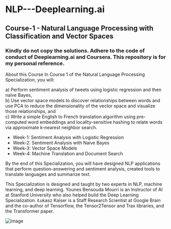 # NLP---Deeplearning.ai 

## Course-1 - Natural Language Processing with Classification and Vector Spaces

### Kindly do not copy the solutions. Adhere to the code of conduct of Deeplearning.ai and Coursera. This repository is for my personal reference.


About this Course
In Course 1 of the Natural Language Processing Specialization, you will:   

a) Perform sentiment analysis of tweets using logistic regression and then naïve Bayes,  
b) Use vector space models to discover relationships between words and use PCA to reduce the dimensionality of the vector space and visualize those relationships, and  
c) Write a simple English to French translation algorithm using pre-computed word embeddings and locality-sensitive hashing to relate words via approximate k-nearest neighbor search.   
    
- Week-1: Sentiment Analysis with Logistic Regression  
- Week-2: Sentiment Analysis with Naive Bayes  
- Week-3: Vector Space Models  
- Week-4: Machine Translation and Document Search  

By the end of this Specialization, you will have designed NLP applications that perform question-answering and sentiment analysis, created tools to translate languages and summarize text.  
   
This Specialization is designed and taught by two experts in NLP, machine learning, and deep learning. Younes Bensouda Mourri is an Instructor of AI at Stanford University who also helped build the Deep Learning Specialization. Łukasz Kaiser is a Staff Research Scientist at Google Brain and the co-author of Tensorflow, the Tensor2Tensor and Trax libraries, and the Transformer paper.  

![image](https://github.com/user-attachments/assets/f352da85-fd1a-4214-8d21-e1bbfc81c87f)

